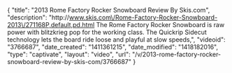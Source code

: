 {
    "title": "2013 Rome Factory Rocker Snowboard Review By Skis.com",
    "description": "http:\/\/www.skis.com\/Rome-Factory-Rocker-Snowboard-2013\/271168P,default,pd.html  The Rome Factory Rocker Snowboard is raw power with blitzkrieg pop for the working class. The Quickrip Sidecut technology lets the board ride loose and playful at slow speeds,",
    "videoid": "3766687",
    "date_created": "1411361215",
    "date_modified": "1418182016",
    "type": "captivate",
    "layout": "video",
    "url": "\/v\/2013-rome-factory-rocker-snowboard-review-by-skis-com\/3766687"
}